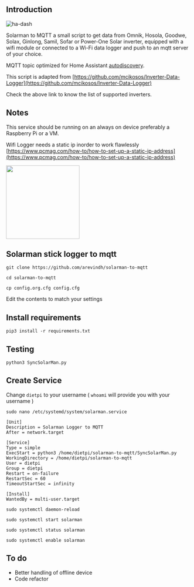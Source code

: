## Introduction

![ha-dash](https://user-images.githubusercontent.com/693151/138284713-34f78fee-0b73-47e0-8f42-23bc204a9e5d.JPG)


Solarman to MQTT a small script to get data from Omnik, Hosola, Goodwe, Solax, Ginlong, Samil, Sofar or Power-One Solar inverter, equipped with a wifi module or connected to a Wi-Fi data logger and push to an mqtt server of your choice.

MQTT topic optimized for Home Assistant [autodiscovery](https://www.home-assistant.io/docs/mqtt/discovery/).

This script is adapted from  [https://github.com/mcikosos/Inverter-Data-Logger](https://github.com/mcikosos/Inverter-Data-Logger)

Check the above link to know the list of supported inverters.

## Notes

This service should be running on an always on device preferably a Raspberry Pi or a VM.

Wifi Logger needs a static ip inorder to work flawlessly [https://www.pcmag.com/how-to/how-to-set-up-a-static-ip-address](https://www.pcmag.com/how-to/how-to-set-up-a-static-ip-address) 

<img src="https://user-images.githubusercontent.com/693151/138283943-fdee03e0-bf31-4658-9ae8-25576b1819b9.png" data-canonical-src="https://user-images.githubusercontent.com/693151/138283943-fdee03e0-bf31-4658-9ae8-25576b1819b9.png" width="200"  />

## Solarman stick logger to mqtt

`git clone https://github.com/arevindh/solarman-to-mqtt`

`cd solarman-to-mqtt`

`cp config.org.cfg config.cfg`

Edit the contents to match your settings

## Install requirements 

`pip3 install -r requirements.txt`

## Testing

`python3 SyncSolarMan.py`

## Create Service 

Change `dietpi` to your username ( `whoami` will provide you with your username )

`sudo nano /etc/systemd/system/solarman.service`

```
[Unit]
Description = Solarman Logger to MQTT
After = network.target

[Service]
Type = simple
ExecStart = python3 /home/dietpi/solarman-to-mqtt/SyncSolarMan.py
WorkingDirectory = /home/dietpi/solarman-to-mqtt
User = dietpi
Group = dietpi
Restart = on-failure
RestartSec = 60
TimeoutStartSec = infinity

[Install]
WantedBy = multi-user.target
```

`sudo systemctl daemon-reload`

`sudo systemctl start solarman`

`sudo systemctl status solarman`

`sudo systemctl enable solarman`


## To do

- Better handling of offline device
- Code refactor
